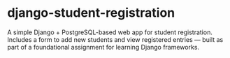 # django-student-registration
A simple Django + PostgreSQL-based web app for student registration. Includes a form to add new students and view registered entries — built as part of a foundational assignment for learning Django frameworks.
